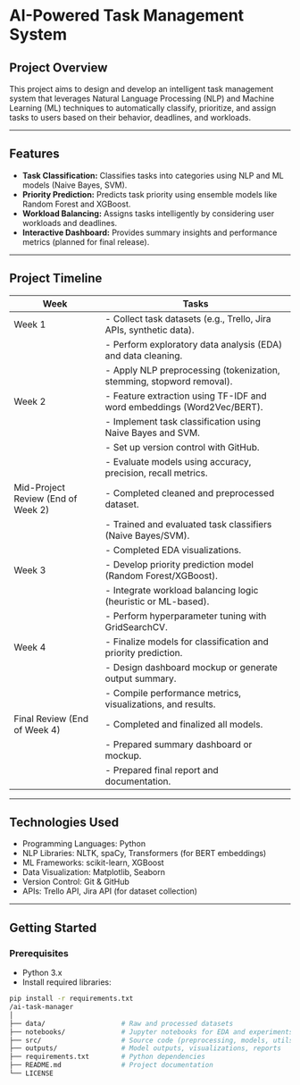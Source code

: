 # AI-Powered Task Management System

## Project Overview
This project aims to design and develop an intelligent task management system that leverages Natural Language Processing (NLP) and Machine Learning (ML) techniques to automatically classify, prioritize, and assign tasks to users based on their behavior, deadlines, and workloads.

---

## Features
- **Task Classification:** Classifies tasks into categories using NLP and ML models (Naive Bayes, SVM).
- **Priority Prediction:** Predicts task priority using ensemble models like Random Forest and XGBoost.
- **Workload Balancing:** Assigns tasks intelligently by considering user workloads and deadlines.
- **Interactive Dashboard:** Provides summary insights and performance metrics (planned for final release).

---

## Project Timeline

| Week                      | Tasks                                                                                          |
|---------------------------|------------------------------------------------------------------------------------------------|
| Week 1                    | - Collect task datasets (e.g., Trello, Jira APIs, synthetic data).                             |
|                           | - Perform exploratory data analysis (EDA) and data cleaning.                                  |
|                           | - Apply NLP preprocessing (tokenization, stemming, stopword removal).                         |
| Week 2                    | - Feature extraction using TF-IDF and word embeddings (Word2Vec/BERT).                        |
|                           | - Implement task classification using Naive Bayes and SVM.                                   |
|                           | - Set up version control with GitHub.                                                        |
|                           | - Evaluate models using accuracy, precision, recall metrics.                                 |
| Mid-Project Review (End of Week 2) | - Completed cleaned and preprocessed dataset.                                  |
|                           | - Trained and evaluated task classifiers (Naive Bayes/SVM).                                  |
|                           | - Completed EDA visualizations.                                                              |
| Week 3                    | - Develop priority prediction model (Random Forest/XGBoost).                                 |
|                           | - Integrate workload balancing logic (heuristic or ML-based).                                |
|                           | - Perform hyperparameter tuning with GridSearchCV.                                           |
| Week 4                    | - Finalize models for classification and priority prediction.                                |
|                           | - Design dashboard mockup or generate output summary.                                        |
|                           | - Compile performance metrics, visualizations, and results.                                  |
| Final Review (End of Week 4) | - Completed and finalized all models.                                                  |
|                           | - Prepared summary dashboard or mockup.                                                     |
|                           | - Prepared final report and documentation.                                                  |

---

## Technologies Used
- Programming Languages: Python
- NLP Libraries: NLTK, spaCy, Transformers (for BERT embeddings)
- ML Frameworks: scikit-learn, XGBoost
- Data Visualization: Matplotlib, Seaborn
- Version Control: Git & GitHub
- APIs: Trello API, Jira API (for dataset collection)

---

## Getting Started

### Prerequisites
- Python 3.x
- Install required libraries:  
```bash
pip install -r requirements.txt
/ai-task-manager
│
├── data/                   # Raw and processed datasets
├── notebooks/              # Jupyter notebooks for EDA and experiments
├── src/                    # Source code (preprocessing, models, utils)
├── outputs/                # Model outputs, visualizations, reports
├── requirements.txt        # Python dependencies
├── README.md               # Project documentation
└── LICENSE

